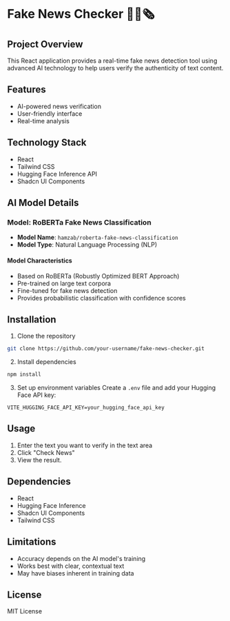 # Fake News Checker 🕵️‍♀️🗞️

## Project Overview

This React application provides a real-time fake news detection tool using advanced AI technology to help users verify the authenticity of text content.

## Features

- AI-powered news verification
- User-friendly interface
- Real-time analysis

## Technology Stack

- React
- Tailwind CSS
- Hugging Face Inference API
- Shadcn UI Components

## AI Model Details

### Model: RoBERTa Fake News Classification

- **Model Name**: `hamzab/roberta-fake-news-classification`
- **Model Type**: Natural Language Processing (NLP)

#### Model Characteristics
- Based on RoBERTa (Robustly Optimized BERT Approach)
- Pre-trained on large text corpora
- Fine-tuned for fake news detection
- Provides probabilistic classification with confidence scores

## Installation

1. Clone the repository
```bash
git clone https://github.com/your-username/fake-news-checker.git
```

2. Install dependencies
```bash
npm install
```

3. Set up environment variables
Create a `.env` file and add your Hugging Face API key:
```
VITE_HUGGING_FACE_API_KEY=your_hugging_face_api_key
```

## Usage

1. Enter the text you want to verify in the text area
2. Click "Check News"
3. View the result.



## Dependencies

- React
- Hugging Face Inference
- Shadcn UI Components
- Tailwind CSS



## Limitations

- Accuracy depends on the AI model's training
- Works best with clear, contextual text
- May have biases inherent in training data




## License

MIT License
